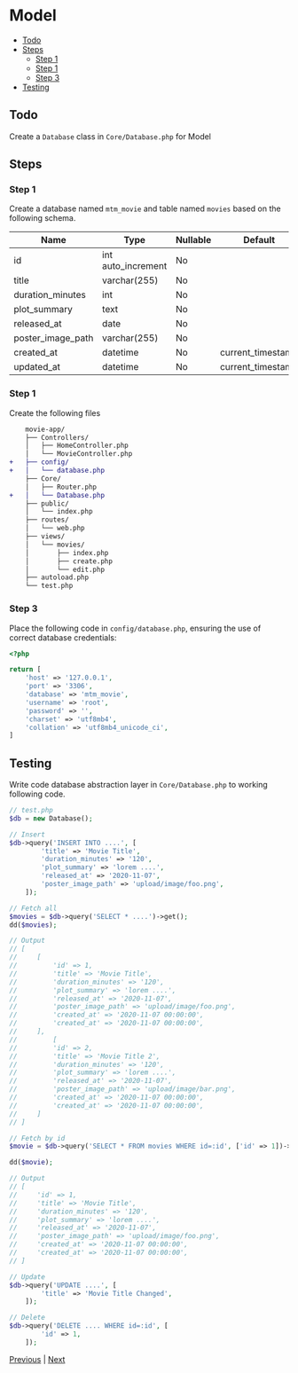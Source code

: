 # Model <!-- omit from toc -->

- [Todo](#todo)
- [Steps](#steps)
  - [Step 1](#step-1)
  - [Step 1](#step-1-1)
  - [Step 3](#step-3)
- [Testing](#testing)

## Todo

Create a `Database` class in `Core/Database.php` for Model

## Steps

### Step 1

Create a database named `mtm_movie` and table named `movies` based on the following schema.

| Name              | Type               | Nullable | Default           |
| ----------------- | ------------------ | -------- | ----------------- |
| id                | int auto_increment | No       |                   |
| title             | varchar(255)       | No       |                   |
| duration_minutes  | int                | No       |                   |
| plot_summary      | text               | No       |                   |
| released_at       | date               | No       |                   |
| poster_image_path | varchar(255)       | No       |                   |
| created_at        | datetime           | No       | current_timestamp |
| updated_at        | datetime           | No       | current_timestamp |

### Step 1

Create the following files

```diff
    movie-app/
    ├── Controllers/
    │   ├── HomeController.php
    │   └── MovieController.php
+   ├── config/
+   │   └── database.php
    ├── Core/
    │   ├── Router.php
+   │   └── Database.php
    ├── public/
    │   └── index.php
    ├── routes/
    │   └── web.php
    ├── views/
    │   └── movies/
    │       ├── index.php
    │       ├── create.php
    │       └── edit.php
    ├── autoload.php
    └── test.php
```

### Step 3

Place the following code in `config/database.php`, ensuring the use of correct database credentials:

```php
<?php

return [
    'host' => '127.0.0.1',
    'port' => '3306',
    'database' => 'mtm_movie',
    'username' => 'root',
    'password' => '',
    'charset' => 'utf8mb4',
    'collation' => 'utf8mb4_unicode_ci',
]
```

## Testing

Write code database abstraction layer in `Core/Database.php` to working following code.

```php
// test.php
$db = new Database();

// Insert
$db->query('INSERT INTO ....', [
        'title' => 'Movie Title',
        'duration_minutes' => '120',
        'plot_summary' => 'lorem ....',
        'released_at' => '2020-11-07',
        'poster_image_path' => 'upload/image/foo.png',
    ]);

// Fetch all
$movies = $db->query('SELECT * ....')->get();
dd($movies);

// Output
// [
//     [
//         'id' => 1,
//         'title' => 'Movie Title',
//         'duration_minutes' => '120',
//         'plot_summary' => 'lorem ....',
//         'released_at' => '2020-11-07',
//         'poster_image_path' => 'upload/image/foo.png',
//         'created_at' => '2020-11-07 00:00:00',
//         'created_at' => '2020-11-07 00:00:00',
//     ],
//         [
//         'id' => 2,
//         'title' => 'Movie Title 2',
//         'duration_minutes' => '120',
//         'plot_summary' => 'lorem ....',
//         'released_at' => '2020-11-07',
//         'poster_image_path' => 'upload/image/bar.png',
//         'created_at' => '2020-11-07 00:00:00',
//         'created_at' => '2020-11-07 00:00:00',
//     ]
// ]

// Fetch by id
$movie = $db->query('SELECT * FROM movies WHERE id=:id', ['id' => 1])->first();

dd($movie);

// Output
// [
//     'id' => 1,
//     'title' => 'Movie Title',
//     'duration_minutes' => '120',
//     'plot_summary' => 'lorem ....',
//     'released_at' => '2020-11-07',
//     'poster_image_path' => 'upload/image/foo.png',
//     'created_at' => '2020-11-07 00:00:00',
//     'created_at' => '2020-11-07 00:00:00',
// ]

// Update
$db->query('UPDATE ....', [
        'title' => 'Movie Title Changed',
    ]);

// Delete
$db->query('DELETE .... WHERE id=:id', [
        'id' => 1,
    ]);
```

[Previous](./view.md) | [Next](./crud.md)
